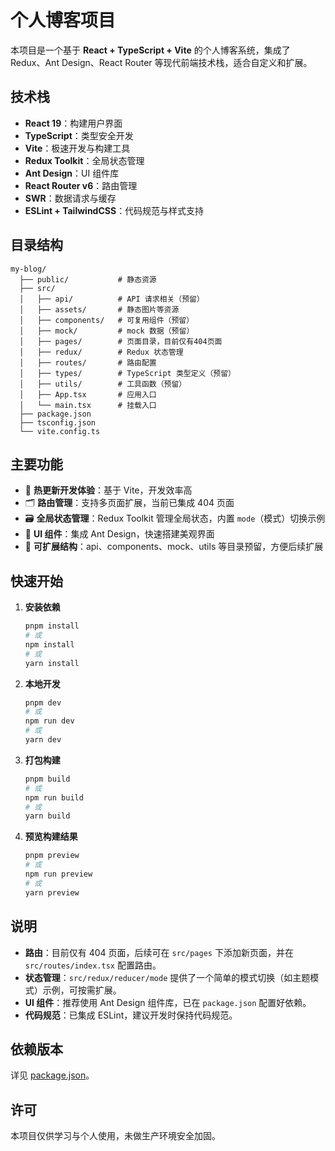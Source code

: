 # 个人博客项目

本项目是一个基于 **React + TypeScript + Vite** 的个人博客系统，集成了 Redux、Ant Design、React Router 等现代前端技术栈，适合自定义和扩展。

## 技术栈

- **React 19**：构建用户界面
- **TypeScript**：类型安全开发
- **Vite**：极速开发与构建工具
- **Redux Toolkit**：全局状态管理
- **Ant Design**：UI 组件库
- **React Router v6**：路由管理
- **SWR**：数据请求与缓存
- **ESLint + TailwindCSS**：代码规范与样式支持

## 目录结构

```
my-blog/
  ├── public/           # 静态资源
  ├── src/
  │   ├── api/          # API 请求相关（预留）
  │   ├── assets/       # 静态图片等资源
  │   ├── components/   # 可复用组件（预留）
  │   ├── mock/         # mock 数据（预留）
  │   ├── pages/        # 页面目录，目前仅有404页面
  │   ├── redux/        # Redux 状态管理
  │   ├── routes/       # 路由配置
  │   ├── types/        # TypeScript 类型定义（预留）
  │   ├── utils/        # 工具函数（预留）
  │   ├── App.tsx       # 应用入口
  │   └── main.tsx      # 挂载入口
  ├── package.json
  ├── tsconfig.json
  └── vite.config.ts
```

## 主要功能

- 🚀 **热更新开发体验**：基于 Vite，开发效率高
- 🗂️ **路由管理**：支持多页面扩展，当前已集成 404 页面
- 🗃️ **全局状态管理**：Redux Toolkit 管理全局状态，内置 `mode`（模式）切换示例
- 🎨 **UI 组件**：集成 Ant Design，快速搭建美观界面
- 🧩 **可扩展结构**：api、components、mock、utils 等目录预留，方便后续扩展

## 快速开始

1. **安装依赖**

   ```bash
   pnpm install
   # 或
   npm install
   # 或
   yarn install
   ```

2. **本地开发**

   ```bash
   pnpm dev
   # 或
   npm run dev
   # 或
   yarn dev
   ```

3. **打包构建**

   ```bash
   pnpm build
   # 或
   npm run build
   # 或
   yarn build
   ```

4. **预览构建结果**

   ```bash
   pnpm preview
   # 或
   npm run preview
   # 或
   yarn preview
   ```

## 说明

- **路由**：目前仅有 404 页面，后续可在 `src/pages` 下添加新页面，并在 `src/routes/index.tsx` 配置路由。
- **状态管理**：`src/redux/reducer/mode` 提供了一个简单的模式切换（如主题模式）示例，可按需扩展。
- **UI 组件**：推荐使用 Ant Design 组件库，已在 `package.json` 配置好依赖。
- **代码规范**：已集成 ESLint，建议开发时保持代码规范。

## 依赖版本

详见 [package.json](./package.json)。

## 许可

本项目仅供学习与个人使用，未做生产环境安全加固。
